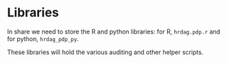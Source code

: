 # Libraries

In share we need to store the R and python libraries: for R, `hrdag.pdp.r` and for python, `hrdag_pdp_py`.

These libraries will hold the various auditing and other helper scripts.

